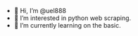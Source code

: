 - 👋 Hi, I’m @uel888
- 👀 I’m interested in python web scraping.
- 🌱 I’m currently learning on the basic.
